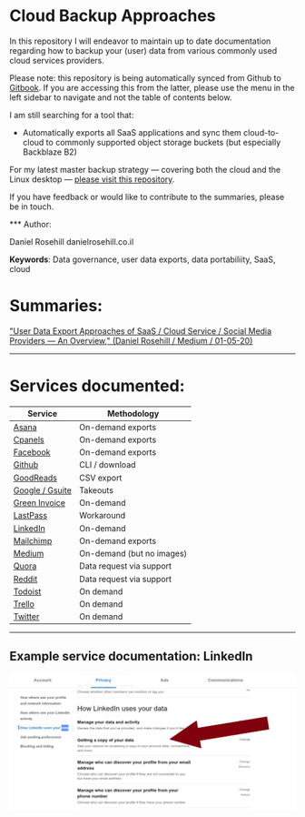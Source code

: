 # Cloud Backup Approaches

In this repository I will endeavor to maintain up to date documentation regarding how to backup your (user) data from various commonly used cloud services providers. 

Please note: this repository is being automatically synced from Github to [Gitbook](https://danielrosehill.gitbook.io/saas-backup-approaches/). If you are accessing this from the latter, please use the menu in the left sidebar to navigate and not the table of contents below.

I am still searching for a tool that:

- Automatically exports all SaaS applications and sync them cloud-to-cloud to commonly supported object storage buckets (but especially Backblaze B2)

For my latest master backup strategy — covering both the cloud and the Linux desktop — [please visit this repository](https://github.com/danielrosehilljlm/Master_Backup_Strategy). 

If you have feedback or would like to contribute to the summaries, please be in touch. 

*** Author:

Daniel Rosehill
danielrosehill.co.il

**Keywords**: Data governance, user data exports, data portabiliity, SaaS, cloud

# Summaries:

["User Data Export Approaches of SaaS / Cloud Service / Social Media Providers — An Overview," (Daniel Rosehill /  Medium / 01-05-20)](https://medium.com/daniels-tech-world/user-data-export-approaches-of-saas-cloud-service-social-media-providers-an-overview-2101f6e8bd27?source=friends_link&sk=0fa880e506f3ba5adfed6eb81ad62e62)

<hr>

# Services documented:

| Service | Methodology |
| --- | --- |
| [Asana](https://github.com/danielrosehilljlm/CloudBackupApproaches/blob/master/summaries/Asana.md) | On-demand exports |
| [Cpanels](https://github.com/danielrosehilljlm/CloudBackupApproaches/blob/master/summaries/Cpanels.md) | On-demand exports |
| [Facebook](https://github.com/danielrosehilljlm/CloudBackupApproaches/blob/master/summaries/Facebook.md) | On-demand exports |
| [Github](https://github.com/danielrosehilljlm/CloudBackupApproaches/blob/master/summaries/Github.md) | CLI / download |
| [GoodReads](https://github.com/danielrosehilljlm/CloudBackupApproaches/blob/master/summaries/GoodReads.md) | CSV export |
| [Google / Gsuite](https://github.com/danielrosehilljlm/CloudBackupApproaches/blob/master/summaries/GoogleGsuite.md) | Takeouts |
| [Green Invoice](https://github.com/danielrosehilljlm/CloudBackupApproaches/blob/master/summaries/GreenInvoice.md) | On-demand |
| [LastPass](https://github.com/danielrosehilljlm/CloudBackupApproaches/blob/master/summaries/LastPass.md) | Workaround |
| [LinkedIn](https://github.com/danielrosehilljlm/CloudBackupApproaches/blob/master/summaries/LinkedIn.md) | On-demand |
| [Mailchimp](https://github.com/danielrosehilljlm/CloudBackupApproaches/blob/master/summaries/Mailchimp.md) | On-demand exports |
| [Medium](https://github.com/danielrosehilljlm/CloudBackupApproaches/blob/master/summaries/Medium.md) | On-demand (but no images) |
| [Quora](https://github.com/danielrosehilljlm/CloudBackupApproaches/blob/master/summaries/Quora.md) | Data request via support |
| [Reddit](https://github.com/danielrosehilljlm/CloudBackupApproaches/blob/master/summaries/Reddit.md) | Data request via support |
| [Todoist](https://github.com/danielrosehilljlm/CloudBackupApproaches/blob/master/summaries/Todoist.md) | On demand |
| [Trello](https://github.com/danielrosehilljlm/CloudBackupApproaches/blob/master/summaries/Trello.md) | On demand |
| [Twitter](https://github.com/danielrosehilljlm/CloudBackupApproaches/blob/master/summaries/Twitter.md) | On demand |

<hr>

## Example service documentation: LinkedIn

![LinkedIn](/images/0108.png)
